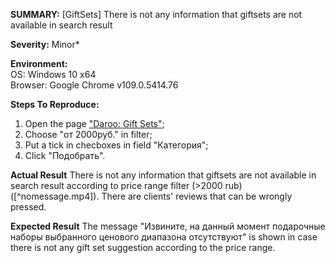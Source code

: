 **SUMMARY:** [GiftSets] There is not any information that giftsets are not available in search result  

**Severity:** Minor*

**Environment:**  
OS: Windows 10 x64  
Browser: Google Chrome v109.0.5414.76  

**Steps To Reproduce:**  
1. Open the page ["Daroo: Gift Sets"](https://daroo.by/minsk/podarochnye-sertifikaty/podarochnye-nabory);
2. Choose "от 2000руб." in filter;
3. Put a tick in checboxes in field "Категория";
4. Click "Подобрать".

**Actual Result**
There is not any information that giftsets are not available in search result according to price range filter (>2000 rub) ([^nomessage.mp4]). There are clients' reviews that can be wrongly pressed.

**Expected Result**
The message "Извините, на данный момент подарочные  наборы выбранного ценового диапазона отсутствуют" is shown in case there is not any gift set suggestion according to the price range.
